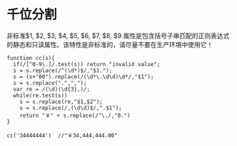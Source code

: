 # 千位分割

非标准$1, $2, $3, $4, $5, $6, $7, $8, $9 属性是包含括号子串匹配的正则表达式的静态和只读属性。该特性是非标准的，请尽量不要在生产环境中使用它！

```
function cc(s){
  if(/[^0-9\.]/.test(s)) return "invalid value";
  s = s.replace(/^(\d*)$/,"$1.");
  s = (s+"00").replace(/(\d*\.\d\d)\d*/,"$1");
  s = s.replace(".",",");
  var re = /(\d)(\d{3},)/;
  while(re.test(s))
    s = s.replace(re,"$1,$2");
    s = s.replace(/,(\d\d)$/,".$1");
    return "￥" + s.replace(/^\./,"0.")
}

cc('34444444')  //"￥34,444,444.00"
```
